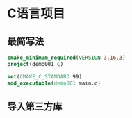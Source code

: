 # C语言项目
## 最简写法
```cmake
cmake_minimum_required(VERSION 3.16.3)
project(demo001 C)

set(CMAKE_C_STANDARD 99)
add_executable(demo001 main.c)
```
## 导入第三方库
